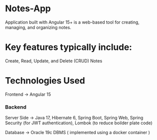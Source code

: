 # Notes-App

Application built with Angular 15+ is a web-based tool for creating, managing, and organizing notes. 

# Key features typically include:
Create, Read, Update, and Delete (CRUD) Notes

# Technologies Used
  Frontend -> Angular 15

  ### Backend
  Server Side -> Java 17, Hibernate 6, Spring Boot, Spring Web, Spring Security (for JWT authentication), 
  Lombok (to reduce boilder plate code)

  Database -> Oracle 19c DBMS ( implemented using a docker container )
  
